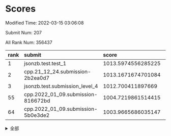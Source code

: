 # Scores

Modified Time: 2022-03-15 03:06:08

Submit Num: 207

All Rank Num: 356437

| rank |               submit               |       score        |       sigma        | pk_num |
| :--- | :--------------------------------- | :----------------- | :----------------- | :----- |
| 1    | jsonzb.test.test_1                 | 1013.5974556285225 | 0.8122762301206732 | 6886   |
| 2    | cpp.21_12_24.submission-2b2ea0d7   | 1013.1671674701084 | 0.7984144686913464 | 6888   |
| 3    | jsonzb.test.submission_level_4     | 1012.700411897669  | 0.7911464495526017 | 6890   |
| 55   | cpp.2022_01_09.submission-816672bd | 1004.7219861514415 | 0.735096468058063  | 6890   |
| 64   | cpp.2022_01_09.submission-5b0e3de2 | 1003.9665686035147 | 0.7172467269427923 | 6884   |


<details>
<summary>全部</summary>

| rank |                 submit                 |       score        |       sigma        | pk_num |
| :--- | :------------------------------------- | :----------------- | :----------------- | :----- |
| 1    | jsonzb.test.test_1                     | 1013.5974556285225 | 0.8122762301206732 | 6886   |
| 2    | cpp.21_12_24.submission-2b2ea0d7       | 1013.1671674701084 | 0.7984144686913464 | 6888   |
| 3    | jsonzb.test.submission_level_4         | 1012.700411897669  | 0.7911464495526017 | 6890   |
| 4    | gobigger.level_3.submission_level_3_2  | 1012.3639588955286 | 0.7732982758795867 | 6888   |
| 5    | gobigger.level_3.submission_level_3_36 | 1011.7014094607199 | 0.783360229723816  | 6887   |
| 6    | gobigger.level_3.submission_level_3_6  | 1011.5970807734325 | 0.7895579243974374 | 6885   |
| 7    | gobigger.level_3.submission_level_3_21 | 1011.4035460448391 | 0.7630561314442703 | 6890   |
| 8    | gobigger.level_3.submission_level_3_40 | 1011.1039458313162 | 0.7751228247998301 | 6885   |
| 9    | gobigger.level_3.submission_level_3_24 | 1011.0947614667339 | 0.7581481407421345 | 6884   |
| 10   | gobigger.level_3.submission_level_3_20 | 1011.0782217073739 | 0.7756870143333251 | 6892   |
| 11   | gobigger.level_3.submission_level_3_37 | 1010.9965476026761 | 0.7667518209041435 | 6887   |
| 12   | gobigger.level_3.submission_level_3_49 | 1010.9630921620421 | 0.7594829983509086 | 6891   |
| 13   | gobigger.level_3.submission_level_3_30 | 1010.8779047235537 | 0.7913874203282679 | 6886   |
| 14   | gobigger.level_3.submission_level_3_15 | 1010.799610363307  | 0.7808881674553998 | 6885   |
| 15   | gobigger.level_3.submission_level_3_35 | 1010.7232948848675 | 0.765408250403157  | 6886   |
| 16   | gobigger.level_3.submission_level_3_12 | 1010.7128408863123 | 0.7964979567912069 | 6886   |
| 17   | gobigger.level_3.submission_level_3_18 | 1010.6819885765907 | 0.7640119944810837 | 6890   |
| 18   | gobigger.level_3.submission_level_3_48 | 1010.6753520176829 | 0.7697830381582489 | 6887   |
| 19   | gobigger.level_3.submission_level_3_8  | 1010.6708372233688 | 0.7695664581848355 | 6886   |
| 20   | gobigger.level_3.submission_level_3_43 | 1010.5953464283888 | 0.7853400893886572 | 6888   |
| 21   | gobigger.level_3.submission_level_3_26 | 1010.5729943114752 | 0.7474338683452868 | 6887   |
| 22   | gobigger.level_3.submission_level_3_23 | 1010.4344875375679 | 0.7522502154203506 | 6888   |
| 23   | gobigger.level_3.submission_level_3_47 | 1010.4039188387189 | 0.7740135447877159 | 6890   |
| 24   | gobigger.level_3.submission_level_3_44 | 1010.3220739723846 | 0.751981647476344  | 6882   |
| 25   | gobigger.level_3.submission_level_3_10 | 1010.2811672963803 | 0.7626562885305544 | 6890   |
| 26   | gobigger.level_3.submission_level_3_41 | 1010.1657991042852 | 0.7518333046085457 | 6888   |
| 27   | gobigger.level_3.submission_level_3_28 | 1010.1343077944705 | 0.7463754522623434 | 6889   |
| 28   | gobigger.level_3.submission_level_3_4  | 1010.022379167513  | 0.7587334339275376 | 6888   |
| 29   | gobigger.level_3.submission_level_3_31 | 1009.9184030929484 | 0.733429059287043  | 6888   |
| 30   | gobigger.level_3.submission_level_3_5  | 1009.9035798637299 | 0.7570441799923701 | 6888   |
| 31   | gobigger.level_3.submission_level_3_14 | 1009.8844399359355 | 0.7401028163794798 | 6889   |
| 32   | gobigger.level_3.submission_level_3_19 | 1009.876773411702  | 0.7397862107948061 | 6886   |
| 33   | gobigger.level_3.submission_level_3_34 | 1009.8607657602108 | 0.7607399364071846 | 6889   |
| 34   | gobigger.level_3.submission_level_3_22 | 1009.6926140511217 | 0.7521833071432261 | 6886   |
| 35   | gobigger.level_3.submission_level_3_42 | 1009.6812649545561 | 0.7460089368470294 | 6892   |
| 36   | gobigger.level_3.submission_level_3_13 | 1009.6804102021199 | 0.7343025307654452 | 6889   |
| 37   | gobigger.level_3.submission_level_3_16 | 1009.672886078853  | 0.7499789516374896 | 6888   |
| 38   | gobigger.level_3.submission_level_3_29 | 1009.6476316503115 | 0.7496011479826078 | 6891   |
| 39   | gobigger.level_3.submission_level_3_27 | 1009.5492298960075 | 0.7673716808369517 | 6887   |
| 40   | gobigger.level_3.submission_level_3_46 | 1009.454914997637  | 0.7726626487065869 | 6888   |
| 41   | gobigger.level_3.submission_level_3_25 | 1009.4207939436069 | 0.7470857145855612 | 6886   |
| 42   | gobigger.level_3.submission_level_3_1  | 1009.4066914663083 | 0.746740130207468  | 6892   |
| 43   | gobigger.level_3.submission_level_3_32 | 1009.4037118107661 | 0.7488922794494532 | 6890   |
| 44   | gobigger.level_3.submission_level_3_9  | 1009.3720314409901 | 0.7406329082763929 | 6886   |
| 45   | gobigger.level_3.submission_level_3_3  | 1009.3529205579971 | 0.7592420861418572 | 6888   |
| 46   | gobigger.level_3.submission_level_3_33 | 1009.3497817082878 | 0.7766952956575559 | 6887   |
| 47   | gobigger.level_3.submission_level_3_38 | 1009.2683082137614 | 0.7507145125514396 | 6885   |
| 48   | gobigger.level_3.submission_level_3_7  | 1009.2361172145002 | 0.7535509402377788 | 6879   |
| 49   | gobigger.level_3.submission_level_3_17 | 1009.1980303377018 | 0.7591784847277966 | 6885   |
| 50   | gobigger.level_3.submission_level_3_45 | 1008.9880564739603 | 0.7605985504167163 | 6889   |
| 51   | gobigger.level_3.submission_level_3_11 | 1008.9789419681642 | 0.7436344922207581 | 6889   |
| 52   | gobigger.level_3.submission_level_3_0  | 1008.4077899358587 | 0.7591045632993368 | 6889   |
| 53   | gobigger.level_3.submission_level_3_39 | 1008.192457521414  | 0.7421346540903776 | 6884   |
| 54   | gobigger.level_1.submission_level_1_13 | 1004.7816540098179 | 0.7284202150668379 | 6886   |
| 55   | cpp.2022_01_09.submission-816672bd     | 1004.7219861514415 | 0.735096468058063  | 6890   |
| 56   | gobigger.level_1.submission_level_1_9  | 1004.6158640725524 | 0.7244342573579272 | 6891   |
| 57   | gobigger.level_1.submission_level_1_17 | 1004.3162923287537 | 0.7045782580242911 | 6888   |
| 58   | gobigger.level_1.submission_level_1_2  | 1004.2949653009604 | 0.7103770680913909 | 6890   |
| 59   | gobigger.level_1.submission_level_1_38 | 1004.2743886173967 | 0.7207057500847032 | 6884   |
| 60   | gobigger.level_1.submission_level_1_5  | 1004.253634030611  | 0.7130677023437507 | 6888   |
| 61   | gobigger.level_1.submission_level_1_42 | 1004.2417472788874 | 0.7240369957449058 | 6888   |
| 62   | gobigger.level_1.submission_level_1_48 | 1004.0902949663482 | 0.7277090395932936 | 6888   |
| 63   | gobigger.level_1.submission_level_1_1  | 1003.9931774582956 | 0.71302755976838   | 6891   |
| 64   | cpp.2022_01_09.submission-5b0e3de2     | 1003.9665686035147 | 0.7172467269427923 | 6884   |
| 65   | gobigger.level_1.submission_level_1_41 | 1003.9402798514928 | 0.7235295915665643 | 6884   |
| 66   | gobigger.level_1.submission_level_1_16 | 1003.8872598449711 | 0.722206016005569  | 6887   |
| 67   | gobigger.level_1.submission_level_1_37 | 1003.8208850279651 | 0.7125327889747934 | 6889   |
| 68   | gobigger.level_1.submission_level_1_4  | 1003.7137533040519 | 0.7167088818648066 | 6888   |
| 69   | gobigger.level_1.submission_level_1_14 | 1003.6904648120559 | 0.7160119537426437 | 6886   |
| 70   | gobigger.level_1.submission_level_1_35 | 1003.6562314309266 | 0.7179272011597869 | 6888   |
| 71   | gobigger.level_1.submission_level_1_6  | 1003.5654436937498 | 0.716135436704462  | 6890   |
| 72   | gobigger.level_1.submission_level_1_26 | 1003.4612598193479 | 0.714563633201375  | 6888   |
| 73   | gobigger.level_1.submission_level_1_25 | 1003.4337905770202 | 0.7203876915939744 | 6887   |
| 74   | gobigger.level_1.submission_level_1_30 | 1003.4188111395626 | 0.7170484133214716 | 6891   |
| 75   | gobigger.level_1.submission_level_1_39 | 1003.4182515215285 | 0.7130965131489813 | 6883   |
| 76   | gobigger.level_1.submission_level_1_34 | 1003.3832630773824 | 0.7164079444980476 | 6890   |
| 77   | gobigger.level_1.submission_level_1_46 | 1003.34663222289   | 0.7061976222183053 | 6889   |
| 78   | gobigger.level_1.submission_level_1_33 | 1003.3146217479914 | 0.7126152531002233 | 6888   |
| 79   | gobigger.level_1.submission_level_1_40 | 1003.2974001182403 | 0.718726804751168  | 6886   |
| 80   | gobigger.level_1.submission_level_1_28 | 1003.2343817024738 | 0.7185917801383032 | 6891   |
| 81   | gobigger.level_1.submission_level_1_24 | 1003.1914328288393 | 0.7139448905183933 | 6890   |
| 82   | gobigger.level_1.submission_level_1_11 | 1003.0828958164395 | 0.7225501342340445 | 6889   |
| 83   | gobigger.level_1.submission_level_1_3  | 1003.0777820272383 | 0.7116254761502465 | 6891   |
| 84   | gobigger.level_1.submission_level_1_18 | 1003.0483251225729 | 0.7087215804487784 | 6892   |
| 85   | gobigger.level_1.submission_level_1_0  | 1003.0205572398514 | 0.717445553818927  | 6890   |
| 86   | gobigger.level_1.submission_level_1_29 | 1003.0144379348558 | 0.7142206675508922 | 6890   |
| 87   | gobigger.level_1.submission_level_1_36 | 1002.9802958927888 | 0.7174890596099345 | 6894   |
| 88   | gobigger.level_1.submission_level_1_23 | 1002.8414108811353 | 0.7243010226781924 | 6886   |
| 89   | gobigger.level_1.submission_level_1_44 | 1002.8328929674555 | 0.7062258675029852 | 6886   |
| 90   | gobigger.level_1.submission_level_1_12 | 1002.8274352854556 | 0.7204052534115069 | 6886   |
| 91   | gobigger.level_1.submission_level_1_19 | 1002.816515405991  | 0.7184664009996219 | 6888   |
| 92   | gobigger.level_1.submission_level_1_10 | 1002.788072854349  | 0.7214654234855077 | 6885   |
| 93   | gobigger.level_1.submission_level_1_43 | 1002.6620350559706 | 0.7181473957627945 | 6887   |
| 94   | gobigger.level_1.submission_level_1_27 | 1002.6506090260303 | 0.7138491409893654 | 6888   |
| 95   | gobigger.level_1.submission_level_1_49 | 1002.5830687878776 | 0.7145433172075818 | 6884   |
| 96   | gobigger.level_1.submission_level_1_32 | 1002.5743560885924 | 0.7132398956727221 | 6888   |
| 97   | gobigger.level_1.submission_level_1_31 | 1002.5646510723349 | 0.7157923247831551 | 6887   |
| 98   | gobigger.level_1.submission_level_1_20 | 1002.4640712738855 | 0.7117325422537337 | 6887   |
| 99   | gobigger.level_1.submission_level_1_45 | 1002.4513665320848 | 0.7105809370966785 | 6883   |
| 100  | gobigger.level_1.submission_level_1_15 | 1002.4137592334816 | 0.7178610662705763 | 6888   |
| 101  | gobigger.level_1.submission_level_1_7  | 1002.3807598936356 | 0.705671441501236  | 6888   |
| 102  | gobigger.level_1.submission_level_1_22 | 1002.167896173922  | 0.7182567069707056 | 6890   |
| 103  | gobigger.level_1.submission_level_1_21 | 1002.1279882121897 | 0.7192226512382518 | 6886   |
| 104  | gobigger.level_1.submission_level_1_8  | 1002.0498866355981 | 0.7111300511384654 | 6890   |
| 105  | gobigger.level_1.submission_level_1_47 | 1001.4351127717711 | 0.7117134829772408 | 6888   |
| 106  | gobigger.random.submission_random_16   | 997.4955767376402  | 0.7162118700953464 | 6892   |
| 107  | gobigger.random.submission_random_17   | 997.4920202774118  | 0.7092841741441611 | 6884   |
| 108  | gobigger.random.submission_random_35   | 997.2556814476756  | 0.720024930993094  | 6887   |
| 109  | gobigger.random.submission_random_28   | 997.1335073152879  | 0.7004680481397426 | 6885   |
| 110  | gobigger.random.submission_random_40   | 996.9997149194204  | 0.7007303326169848 | 6883   |
| 111  | gobigger.random.submission_random_44   | 996.7696143528043  | 0.7216482780451446 | 6890   |
| 112  | gobigger.random.submission_random_13   | 996.7552004329539  | 0.7158912858604581 | 6891   |
| 113  | gobigger.random.submission_random_34   | 996.6641246867856  | 0.6986549033130254 | 6891   |
| 114  | gobigger.random.submission_random_29   | 996.6524588127859  | 0.7063358251452211 | 6886   |
| 115  | gobigger.random.submission_random_24   | 996.5255297484164  | 0.712840408336388  | 6884   |
| 116  | gobigger.random.submission_random_14   | 996.4986711416041  | 0.6953157206977274 | 6888   |
| 117  | gobigger.random.submission_random_4    | 996.4981495254046  | 0.7000883608813849 | 6888   |
| 118  | gobigger.random.submission_random_3    | 996.4897762191672  | 0.7056748803487316 | 6890   |
| 119  | gobigger.random.submission_random_43   | 996.4307739288354  | 0.7214707537889272 | 6890   |
| 120  | gobigger.random.submission_random_8    | 996.4007577001629  | 0.7126222506148622 | 6884   |
| 121  | gobigger.random.submission_random_26   | 996.389258347085   | 0.7012397848764926 | 6891   |
| 122  | gobigger.random.submission_random_36   | 996.3822592308147  | 0.7143904828843372 | 6888   |
| 123  | gobigger.random.submission_random_20   | 996.2802452316955  | 0.6998166356558039 | 6893   |
| 124  | gobigger.random.submission_random_39   | 996.1222388125411  | 0.7047725204707913 | 6883   |
| 125  | gobigger.random.submission_random_45   | 996.1136444047647  | 0.7054676277582141 | 6887   |
| 126  | gobigger.random.submission_random_18   | 996.0889869320623  | 0.7085822684802265 | 6890   |
| 127  | gobigger.random.submission_random_21   | 996.0217204716863  | 0.7130240945250035 | 6882   |
| 128  | gobigger.random.submission_random_23   | 996.0099061799069  | 0.6990797142613282 | 6888   |
| 129  | gobigger.random.submission_random_32   | 996.0058637777478  | 0.7117388396495327 | 6888   |
| 130  | gobigger.random.submission_random_42   | 995.9725644568017  | 0.7008916791989311 | 6884   |
| 131  | gobigger.random.submission_random_31   | 995.8804797792079  | 0.7151460805301382 | 6889   |
| 132  | gobigger.random.submission_random_19   | 995.8601292781453  | 0.7061145376361588 | 6883   |
| 133  | gobigger.random.submission_random_38   | 995.8565447762002  | 0.712805692580408  | 6893   |
| 134  | gobigger.random.submission_random_37   | 995.8126474361034  | 0.703959296591892  | 6888   |
| 135  | gobigger.random.submission_random_48   | 995.7995534794857  | 0.7044821259989171 | 6891   |
| 136  | gobigger.random.submission_random_47   | 995.7866194487501  | 0.7123281800990704 | 6890   |
| 137  | gobigger.random.submission_random_30   | 995.7523324284585  | 0.7114857900458783 | 6881   |
| 138  | gobigger.random.submission_random_46   | 995.6956360412764  | 0.6997042246326883 | 6886   |
| 139  | gobigger.random.submission_random_22   | 995.6935996570971  | 0.7236645767382239 | 6888   |
| 140  | gobigger.random.submission_random_33   | 995.6824623735304  | 0.7194869389153425 | 6889   |
| 141  | gobigger.random.submission_random_12   | 995.6779149699648  | 0.7098648042145403 | 6886   |
| 142  | gobigger.random.submission_random_0    | 995.6762005672399  | 0.7043652319579017 | 6887   |
| 143  | gobigger.random.submission_random_10   | 995.5579887874383  | 0.7127985520880518 | 6891   |
| 144  | gobigger.random.submission_random_7    | 995.5507947449015  | 0.7096426010731811 | 6887   |
| 145  | gobigger.random.submission_random_49   | 995.550574225254   | 0.718791930148181  | 6884   |
| 146  | gobigger.random.submission_random_27   | 995.5292272433059  | 0.7054109299592585 | 6888   |
| 147  | gobigger.random.submission_random_6    | 995.5098808711176  | 0.7128052738650026 | 6887   |
| 148  | gobigger.random.submission_random_41   | 995.2984175380565  | 0.7063105460727298 | 6887   |
| 149  | gobigger.random.submission_random_15   | 995.2688076404235  | 0.7378953195879316 | 6885   |
| 150  | gobigger.level_2.submission_level_2_48 | 995.1115071401427  | 0.7219107399322049 | 6891   |
| 151  | gobigger.random.submission_random_25   | 994.9841822042428  | 0.7082353557479923 | 6888   |
| 152  | gobigger.random.submission_random_5    | 994.9744349956168  | 0.7145383857776162 | 6886   |
| 153  | gobigger.random.submission_random_11   | 994.9625618904445  | 0.7063526114436953 | 6887   |
| 154  | gobigger.random.submission_random_2    | 994.6981959095002  | 0.7068008234535436 | 6889   |
| 155  | gobigger.random.submission_random_1    | 994.5596583047202  | 0.7142829003062818 | 6893   |
| 156  | gobigger.random.submission_random_9    | 994.430410906554   | 0.72213455313752   | 6889   |
| 157  | gobigger.level_2.submission_level_2_46 | 993.8610259584711  | 0.7369512704573039 | 6887   |
| 158  | gobigger.level_2.submission_level_2_33 | 993.6532711437563  | 0.7287775907825993 | 6886   |
| 159  | gobigger.level_2.submission_level_2_24 | 993.5241729532429  | 0.7519923656700567 | 6891   |
| 160  | gobigger.level_2.submission_level_2_17 | 993.4688289430129  | 0.7257725652394023 | 6886   |
| 161  | gobigger.level_2.submission_level_2_20 | 993.1318455519379  | 0.7285192888947427 | 6883   |
| 162  | gobigger.level_2.submission_level_2_45 | 993.0715767600698  | 0.7394106595220308 | 6887   |
| 163  | gobigger.level_2.submission_level_2_42 | 993.0060566291294  | 0.7402074959709948 | 6891   |
| 164  | gobigger.level_2.submission_level_2_2  | 992.8284862747299  | 0.7335004264862925 | 6889   |
| 165  | gobigger.level_2.submission_level_2_13 | 992.8223462571398  | 0.7293161052072912 | 6886   |
| 166  | gobigger.level_2.submission_level_2_43 | 992.7832834953873  | 0.7448769217305103 | 6885   |
| 167  | gobigger.level_2.submission_level_2_7  | 992.725710845025   | 0.7335377186537632 | 6894   |
| 168  | gobigger.level_2.submission_level_2_14 | 992.6985694337517  | 0.729343200082905  | 6891   |
| 169  | gobigger.level_2.submission_level_2_19 | 992.630739948303   | 0.7424885234121692 | 6891   |
| 170  | gobigger.level_2.submission_level_2_8  | 992.6266115670759  | 0.7407450940539544 | 6890   |
| 171  | gobigger.level_2.submission_level_2_10 | 992.5934904988864  | 0.7534072297967414 | 6887   |
| 172  | gobigger.level_2.submission_level_2_11 | 992.5722964881206  | 0.7383138990655793 | 6889   |
| 173  | gobigger.level_2.submission_level_2_44 | 992.5344581666109  | 0.7446366607867477 | 6887   |
| 174  | gobigger.level_2.submission_level_2_15 | 992.4399273596315  | 0.73792335722728   | 6888   |
| 175  | gobigger.level_2.submission_level_2_39 | 992.3692718678567  | 0.7385999001303601 | 6889   |
| 176  | gobigger.level_2.submission_level_2_27 | 992.3617414312787  | 0.7488898287192378 | 6888   |
| 177  | gobigger.level_2.submission_level_2_12 | 992.3136612746914  | 0.7560819657468124 | 6887   |
| 178  | gobigger.level_2.submission_level_2_41 | 992.3017905238955  | 0.7328448418006891 | 6891   |
| 179  | gobigger.level_2.submission_level_2_23 | 992.2892571186136  | 0.7293394113010002 | 6887   |
| 180  | gobigger.level_2.submission_level_2_30 | 992.1772542839532  | 0.7522010905459717 | 6887   |
| 181  | gobigger.level_2.submission_level_2_34 | 992.10997259452    | 0.7589357723157508 | 6887   |
| 182  | gobigger.level_2.submission_level_2_49 | 991.9920187381948  | 0.7516933610484886 | 6884   |
| 183  | gobigger.level_2.submission_level_2_6  | 991.9258887286277  | 0.7345632993335358 | 6886   |
| 184  | gobigger.level_2.submission_level_2_35 | 991.9025794152755  | 0.7615095615054942 | 6885   |
| 185  | gobigger.level_2.submission_level_2_5  | 991.8390189659715  | 0.7407572109970629 | 6892   |
| 186  | gobigger.level_2.submission_level_2_28 | 991.8023467321375  | 0.7575398095386031 | 6886   |
| 187  | gobigger.level_2.submission_level_2_31 | 991.5820844712031  | 0.7474461633740557 | 6889   |
| 188  | gobigger.level_2.submission_level_2_47 | 991.5297188997985  | 0.761097509890604  | 6887   |
| 189  | gobigger.level_2.submission_level_2_29 | 991.4908713139426  | 0.7418482964335331 | 6886   |
| 190  | gobigger.level_2.submission_level_2_0  | 991.3449370624859  | 0.7534751119838212 | 6893   |
| 191  | gobigger.level_2.submission_level_2_4  | 991.3307657055409  | 0.7450715385339278 | 6887   |
| 192  | gobigger.level_2.submission_level_2_40 | 991.3109206212293  | 0.7612918435939511 | 6889   |
| 193  | gobigger.level_2.submission_level_2_3  | 991.2372603663878  | 0.7530549611845947 | 6887   |
| 194  | gobigger.level_2.submission_level_2_16 | 991.2340750996466  | 0.7529625734051758 | 6886   |
| 195  | gobigger.level_2.submission_level_2_22 | 991.1735031490607  | 0.748145168639772  | 6889   |
| 196  | gobigger.level_2.submission_level_2_18 | 991.1101982294632  | 0.7536801896624165 | 6889   |
| 197  | gobigger.level_2.submission_level_2_36 | 991.0945327269117  | 0.7499697050226618 | 6883   |
| 198  | gobigger.level_2.submission_level_2_25 | 990.9733256354652  | 0.7828911069981    | 6883   |
| 199  | gobigger.level_2.submission_level_2_32 | 990.9494118131915  | 0.7596974608495397 | 6888   |
| 200  | gobigger.level_2.submission_level_2_37 | 990.8267443552614  | 0.767066378734677  | 6880   |
| 201  | gobigger.level_2.submission_level_2_21 | 990.7816214310336  | 0.7731898670716209 | 6894   |
| 202  | gobigger.level_2.submission_level_2_1  | 990.7537768814938  | 0.7834147023263828 | 6883   |
| 203  | gobigger.level_2.submission_level_2_38 | 990.7123431210765  | 0.7820955717867395 | 6889   |
| 204  | gobigger.level_2.submission_level_2_26 | 990.4283505341746  | 0.7375238733726306 | 6883   |
| 205  | gobigger.level_2.submission_level_2_9  | 989.738187341699   | 0.7518241229325282 | 6887   |
| 206  | gobigger.none.submission_none_0        | 977.8953169191258  | 1.429153508389659  | 6889   |
| 207  | gobigger.none.submission_none_1        | 974.1720327118175  | 1.5671315981438587 | 6890   |

</details>